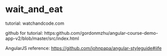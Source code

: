 # wait_and_eat

tutorial:
watchandcode.com

github for tutorial:
https:github.com/gordonmzhu/angular-course-demo-app-v2/blob/master/src/index.html

AngularJS reference:
https://github.com/johnpapa/angular-styleguide#iife
